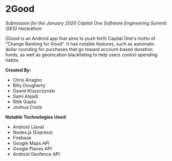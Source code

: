 # 2Good
*Submission for the January 2020 Capital One Software Engineering Summit (SES) Hackathon*

2Good is an Android app that aims to push forth Capital One's motto of "Change Banking for Good". It has notable features, such as automatic dollar rounding for purchases that go toward account-based donation funds, as well as geolocation blacklisting to help users control spending habits.

**Created By:**
- Chris Ariagno
- Billy Dougherty
- Dawid Kluszczynski
- Sami Alqadi
- Ritik Gupta
- Joshua Costa

**Notable Technologies Used:**
- Android (Java)
- Nodes.js (Express)
- Firebase
- Google Maps API
- Google Places API
- Android Geofence API


